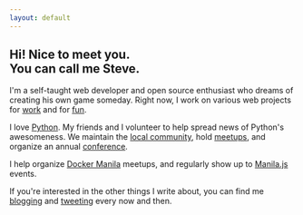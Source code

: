 ```yaml
---
layout: default
---
```



<section>
<div class="text" markdown="1">

## Hi! Nice to meet you.<br>You can call me Steve.

I'm a self-taught web developer and open source enthusiast who dreams of
creating his own game someday. Right now, I work on various web projects
for [work](https://www.insynchq.com) and for
[fun](https://github.com/marksteve).

</div>
</section>

<section>
<div class="text" markdown="1">

I love [Python](http://python.org). My friends and I volunteer
to help spread news of Python's awesomeness. We maintain the
[local community](http://python.ph), hold
[meetups](http://www.meetup.com/pythonph/), and organize an
annual [conference](http://ph.pycon.org).

I help organize [Docker Manila](http://www.meetup.com/Docker-Manila/) meetups,
and regularly show up to [Manila.js](http://manilajs.com/) events.

</div>
</section>

<section>
<div class="text" markdown="1">

If you're interested in the other things I write about,
you can find me [blogging](http://blog.marksteve.com)
and [tweeting](http://twitter.com/themarksteve) every now and then.

</div>
</section>

<div id="repos"></div>

<script src="{{ "/js/main.min.js" | prepend: site.baseurl }}"></script>

